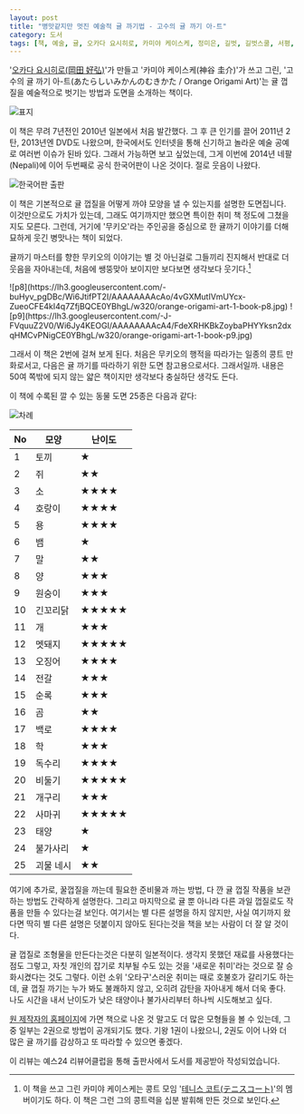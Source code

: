 ```yaml
---
layout: post
title: "병맛같지만 멋진 예술적 귤 까기법 - 고수의 귤 까기 아-트"
category: 도서
tags: [책, 예술, 귤, 오카다 요시히로, 카미야 케이스케, 정미은, 길벗, 길벗스쿨, 서평, YES24 리뷰어클럽]
---
```


'[오카다 요시히로(岡田 好弘)](http://okadas.com/)'가 만들고
'카미야 케이스케(神谷 圭介)'가 쓰고 그린,
'고수의 귤 까기 아-트(あたらしいみかんのむきかた / Orange Origami Art)'는
귤 껍질을 예술적으로 벗기는 방법과 도면을 소개하는 책이다.

![표지](https://lh3.googleusercontent.com/-r2pg-A-nMaE/Wi59-4vKYyI/AAAAAAAAb-M/YdX4l0pvwh403hJY_TSD3J-oVlT_M1eZACE0YBhgL/s480/orange-origami-art-1-book.jpg)

이 책은 무려 7년전인 2010년 일본에서 처음 발간했다.
그 후 큰 인기를 끌어 2011년 2탄, 2013년엔 DVD도 나왔으며,
한국에서도 인터넷을 통해 신기하고 놀라운 예술 공예로 여러번 이슈가 된바 있다.
그래서 가능하면 보고 싶었는데,
그게 이번에 2014년 네팔(Nepali)에 이어 두번째로 공식 한국어판이 나온 것이다.
절로 웃음이 나왔다.

![한국어판 출판](https://lh3.googleusercontent.com/-tW4h3lQvC9o/Wi58k3uucHI/AAAAAAAAb9w/eayuRgK7EJc1JabkmaVq3sXETK_KEza6gCE0YBhgL/s640/orange-origami-art-2017-korean-version-debut.jpg)

이 책은 기본적으로 귤 껍질을 어떻게 까야 모양을 낼 수 있는지를 설명한 도면집니다.
이것만으로도 가치가 있는데,
그래도 여기까지만 했으면 특이한 취미 책 정도에 그쳤을지도 모른다.
그런데, 거기에 '무키오'라는 주인공을 중심으로 한 귤까기 이야기를 더해
묘하게 웃긴 병맛나는 책이 되었다.

귤까기 마스터를 향한 무키오의 이야기는
별 것 아닌걸로 그들끼리 진지해서
반대로 더 웃음을 자아내는데,
처음에 쌩뚱맞아 보이지만 보다보면 생각보다 웃기다.[^1]

[^1]: 이 책을 쓰고 그린 카미야 케이스케는 콩트 모임 '[테니스 코트(テニスコート)](http://tenusugawa.com/)'의 멤버이기도 하다. 이 책은 그런 그의 콩트력을 십분 발휘해 만든 것으로 보인다.

<p class="center" markdown="1">
![p8](https://lh3.googleusercontent.com/-buHyv_pgDBc/Wi6JtifPT2I/AAAAAAAAcAo/4vGXMutIVmUYcx-ZueoCFE4kI4q7ZfjBQCE0YBhgL/w320/orange-origami-art-1-book-p8.jpg)
![p9](https://lh3.googleusercontent.com/-J-FVquuZ2V0/Wi6Jy4KEOGI/AAAAAAAAcA4/FdeXRHKBkZoybaPHYYksn2dxqHMCvPNigCE0YBhgL/w320/orange-origami-art-1-book-p9.jpg)
</p>

그래서 이 책은 2번에 걸쳐 보게 된다.
처음은 무키오의 행적을 따라가는 일종의 콩트 만화로서고,
다음은 귤 까기를 따라하기 위한 도면 참고용으로서다.
그래서일까.
내용은 50여 쪽밖에 되지 않는 얇은 책이지만
생각보다 충실하단 생각도 든다.

이 책에 수록된 깔 수 있는 동물 도면 25종은 다음과 같다:

![차례](https://lh3.googleusercontent.com/-chWpQjowCNY/Wi6NOfmkRWI/AAAAAAAAcCY/znUHOftFFwcBG-FmhDYDMaict8fPz8b8wCE0YBhgL/s640/orange-origami-art-1-book-p2%257E3.jpg)

No | 모양      | 난이도
---|-----------|-----------
1  | 토끼      | ★
2  | 쥐        | ★★
3  | 소        | ★★★★
4  | 호랑이    | ★★★★
5  | 용        | ★★★★
6  | 뱀        | ★
7  | 말        | ★★
8  | 양        | ★★★
9  | 원숭이    | ★★★
10 | 긴꼬리닭  | ★★★★★
11 | 개        | ★★★
12 | 멧돼지    | ★★★★★
13 | 오징어    | ★★★★
14 | 전갈      | ★★★
15 | 순록      | ★★★
16 | 곰        | ★★
17 | 백로      | ★★★★
18 | 학        | ★★★
19 | 독수리    | ★★★★
20 | 비둘기    | ★★★★★
21 | 개구리    | ★★★
22 | 사마귀    | ★★★★★
23 | 태양      | ★
24 | 불가사리  | ★
25 | 괴물 네시 | ★★

여기에 추가로,
꿀껍질을 까는데 필요한 준비물과 까는 방법,
다 깐 귤 껍질 작품을 보관하는 방법도 간략하게 설명한다.
그리고 마지막으로 귤 뿐 아니라 다른 과일 껍질로도 작품을 만들 수 있다는걸 보인다.
여기서는 별 다른 설명을 하지 않지만,
사실 여기까지 왔다면 딱히 별 다른 설명은 덧붙이지 않아도 된다는것을
책을 보는 사람이 더 잘 알 것이다.

귤 껍질로 조형물을 만든다는것은 다분히 일본적이다.
생각지 못했던 재료를 사용했다는 점도 그렇고,
자칫 개인의 잡기로 치부될 수도 있는 것을
'새로운 취미'라는 것으로 잘 승화시켰다는 것도 그렇다.
이런 소위 '오타구'스러운 취미는 때로 호불호가 갈리기도 하는데,
귤 껍질 까기는 누가 봐도 불쾌하지 않고,
오히려 감탄을 자아내게 해서 더욱 좋다.
나도 시간을 내서 난이도가 낮은 태양이나 불가사리부터 하나씩 시도해보고 싶다.

[원 제작자의 홈페이지](http://okadas.com/)에 가면 책으로 나온 것 말고도 더 많은 모형들을 볼 수 있는데,
그 중 일부는 2권으로 방법이 공개되기도 했다.
기왕 1권이 나왔으니, 2권도 이어 나와 더 많은 귤 까기를 감상하고 또 따라할 수 있으면 좋겠다.



<div class="im im-info">
이 리뷰는 예스24 리뷰어클럽을 통해 출판사에서 도서를 제공받아 작성되었습니다.
</div>
